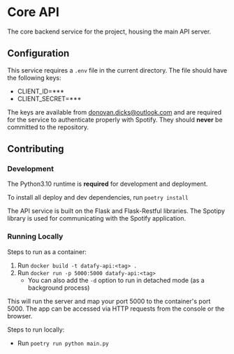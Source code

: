 # Core API

The core backend service for the project, housing the main API server.

## Configuration

This service requires a `.env` file in the current directory. The file should
have the following keys:

- CLIENT_ID=***
- CLIENT_SECRET=***

The keys are available from <donovan.dicks@outlook.com> and are required
for the service to authenticate properly with Spotify. They should __never__ be
committed to the repository.

## Contributing

### Development

The Python3.10 runtime is __required__ for development and deployment.

To install all deploy and dev dependencies, run `poetry install`

The API service is built on the Flask and Flask-Restful libraries. The Spotipy
library is used for communicating with the Spotify application.

### Running Locally

Steps to run as a container:

1. Run `docker build -t datafy-api:<tag> .`
2. Run `docker run -p 5000:5000 datafy-api:<tag>`
    - You can also add the `-d` option to run in detached mode (as a background process)

This will run the server and map your port 5000 to the
container's port 5000. The app can be accessed via HTTP requests from the console
or the browser.

Steps to run locally:

- Run `poetry run python main.py`

